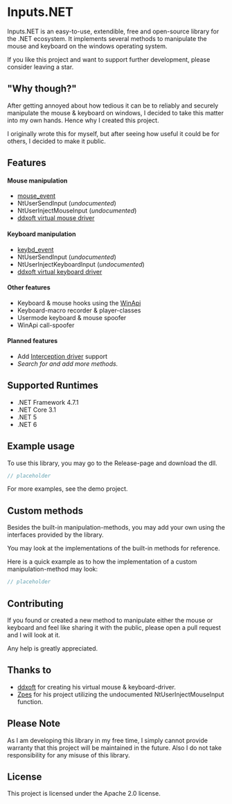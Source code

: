 

# Inputs.NET
Inputs.NET is an easy-to-use, extendible, free and open-source library for the .NET ecosystem. It implements several methods to manipulate the mouse and keyboard on the windows operating system. 

If you like this project and want to support further development, please consider leaving a star.

## "Why though?"
After getting annoyed about how tedious it can be to reliably and securely manipulate the mouse & keyboard on windows, I decided to take this matter into my own hands. Hence why I created this project.  

I originally wrote this for myself, but after seeing how useful it could be for others, I decided to make it public.

## Features
#### Mouse manipulation
- [mouse_event](https://docs.microsoft.com/en-us/windows/win32/api/winuser/nf-winuser-mouse_event)
- NtUserSendInput (*undocumented*)
- NtUserInjectMouseInput (*undocumented*)
- [ddxoft virtual mouse driver](https://github.com/ddxoft/master)

#### Keyboard manipulation
- [keybd_event](https://docs.microsoft.com/en-us/windows/win32/api/winuser/nf-winuser-keybd_event)
- NtUserSendInput (*undocumented*)
- NtUserInjectKeyboardInput (*undocumented*)
- [ddxoft virtual keyboard driver](https://github.com/ddxoft/master)

#### Other features
- Keyboard &  mouse hooks using the [WinApi](https://docs.microsoft.com/en-us/windows/win32/api/winuser/nf-winuser-setwindowshookexa)
- Keyboard-macro recorder & player-classes
- Usermode keyboard & mouse spoofer
- WinApi call-spoofer

#### Planned features
- Add [Interception driver](https://github.com/oblitum/Interception) support
- *Search for and add more methods.*

## Supported Runtimes
- .NET Framework 4.7.1
- .NET Core 3.1
- .NET 5
- .NET 6

## Example usage
To use this library, you may go to the Release-page and download the dll.
```csharp 
// placeholder
```

For more examples, see the demo project.

## Custom methods
Besides the built-in manipulation-methods, you may add your own using the interfaces provided by the library.

You may look at the implementations of the built-in methods for reference.

Here is a quick example as to how the implementation of a custom manipulation-method may look:
```csharp
// placeholder
```

## Contributing
If you found or created a new method to manipulate either the mouse or keyboard and feel like sharing it with the public, please open a pull request and I will look at it.

Any help is greatly appreciated.

## Thanks to
- [ddxoft](https://github.com/ddxoft) for creating his virtual mouse & keyboard-driver.
- [Zpes](https://github.com/Zpes) for his project utilizing the undocumented NtUserInjectMouseInput  function.

## Please Note
As I am developing this library in my free time, I simply cannot provide warranty that this project will be maintained in the future. Also I do not take responsibility for any misuse of this library. 

## License
This project is licensed under the Apache 2.0 license.   

